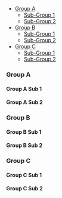 <div class="row">
    <!--Nav Bar -->
    <nav class="col-xs-3 bs-docs-sidebar">
        <ul id="sidebar" class="nav nav-stacked fixed">
            <li>
                <a href="#GroupA">Group A</a>
                <ul class="nav nav-stacked">
                    <li><a href="#GroupASub1">Sub-Group 1</a></li>
                    <li><a href="#GroupASub2">Sub-Group 2</a></li>
                </ul>
            </li>
            <li>
                <a href="#GroupB">Group B</a>
                <ul class="nav nav-stacked">
                    <li><a href="#GroupBSub1">Sub-Group 1</a></li>
                    <li><a href="#GroupBSub2">Sub-Group 2</a></li>
                </ul>
            </li>
            <li>
                <a href="#GroupC">Group C</a>
                <ul class="nav nav-stacked">
                    <li><a href="#GroupCSub1">Sub-Group 1</a></li>
                    <li><a href="#GroupCSub2">Sub-Group 2</a></li>
                </ul>
            </li>
        </ul>
    </nav>
    <!--Main Content -->
    <div class="col-xs-9">
        <section id="GroupA" class="group">
            <h3>Group A</h3>
            <div id="GroupASub1" class="subgroup">
                <h4>Group A Sub 1</h4>
            </div>
            <div id="GroupASub2" class="subgroup">
                <h4>Group A Sub 2</h4>
            </div>
        </section>
        <section id="GroupB" class="group">
            <h3>Group B</h3>
            <div id="GroupBSub1" class="subgroup">
                <h4>Group B Sub 1</h4>
            </div>
            <div id="GroupBSub2" class="subgroup">
                <h4>Group B Sub 2</h4>
            </div>
        </section>
        <section id="GroupC" class="group">
            <h3>Group C</h3>
            <div id="GroupCSub1" class="subgroup">
                <h4>Group C Sub 1</h4>
            </div>
            <div id="GroupCSub2" class="subgroup">
                <h4>Group C Sub 2</h4>
            </div>
        </section>    
    </div>
</div>